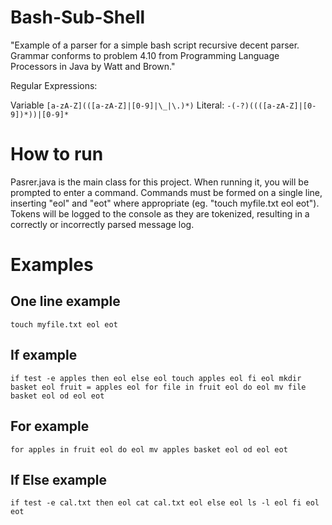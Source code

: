 # Bash-Sub-Shell
"Example of a parser for a simple bash script recursive decent parser.  Grammar conforms to problem 4.10 from Programming Language Processors in Java by Watt and Brown."

Regular Expressions:

Variable `[a-zA-Z](([a-zA-Z]|[0-9]|\_|\.)*)`
Literal: `-(-?)((([a-zA-Z]|[0-9])*))|[0-9]*`

# How to run
Pasrer.java is the main class for this project. When running it, you will be prompted to enter a command.
Commands must be formed on a single line, inserting "eol" and "eot" where appropriate (eg. "touch myfile.txt eol eot").
Tokens will be logged to the console as they are tokenized, resulting in a correctly or incorrectly parsed message log.

# Examples

## One line example
`touch myfile.txt eol eot`

## If example
`if test -e apples then eol else eol touch apples eol fi eol mkdir basket eol fruit = apples eol for file in fruit eol do eol mv file basket eol od eol eot`

## For example
`for apples in fruit eol do eol mv apples basket eol od eol eot`

## If Else example
`if test -e cal.txt then eol cat cal.txt eol else eol ls -l eol fi eol eot`
